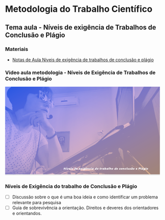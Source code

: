 # Metodologia do Trabalho Científico
## Tema aula - Níveis de exigência de Trabalhos de Conclusão e Plágio

### Materiais
- [Notas de Aula Niveis de exigência de trabalhos de conclusão e plágio](Niveis_exigencia_trabalho_conclusao_plagio.pdf)

### Video aula metodologia -  Níveis de Exigência de Trabalhos de Conclusão e Plágio
[![Níveis de exigência de Trabalhos de Conclusão e Plágio](capa_18.png)](https://youtu.be/3OQi_DLcSdo)


### Níveis de Exigência do trabalho de Conclusão e Plágio

- [ ] Discussão sobre o que é uma boa ideia e como identificar um problema relevante para pesquisa
- [ ] Guia de sobrevivência a orientação. Direitos e deveres dos orientadores e orientandos.
